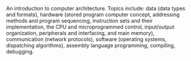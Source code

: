 An introduction to computer architecture. Topics include: data (data types and formats), hardware (stored program computer concept, addressing methods and program sequencing, instruction sets and their implementation, the CPU and microprogrammed control, input/output organization, peripherals and interfacing, and main memory), communication (network protocols), software (operating systems, dispatching algorithms), assembly language programming, compiling, debugging.